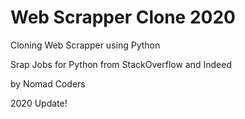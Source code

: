 # Web Scrapper Clone 2020

Cloning Web Scrapper using Python 

Srap Jobs for Python from StackOverflow and Indeed

by Nomad Coders

2020 Update!
